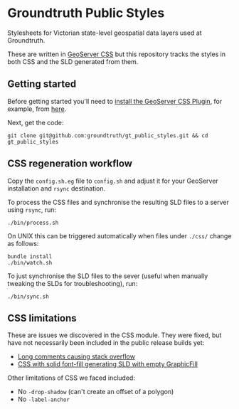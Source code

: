 # Groundtruth Public Styles

Stylesheets for Victorian state-level geospatial data layers used at Groundtruth.

These are written in [GeoServer CSS](http://docs.geoserver.org/latest/en/user/community/css/index.html)
but this repository tracks the styles in both CSS and the SLD generated from them.

## Getting started

Before getting started you'll need to
[install the GeoServer CSS Plugin](http://docs.geoserver.org/latest/en/user/community/css/install.html),
for example, from [here](http://gridlock.opengeo.org/geoserver/master/community-latest/).

Next, get the code:

    git clone git@github.com:groundtruth/gt_public_styles.git && cd gt_public_styles

## CSS regeneration workflow

Copy the `config.sh.eg` file to `config.sh` and adjust it for your GeoServer installation
and `rsync` destination.

To process the CSS files and synchronise the resulting SLD files to a server using `rsync`,
run:

    ./bin/process.sh

On UNIX this can be triggered automatically when files under `./css/` change as follows:

    bundle install
    ./bin/watch.sh

To just synchronise the SLD files to the sever (useful when manually tweaking the SLDs
for troubleshooting), run:

    ./bin/sync.sh

## CSS limitations

These are issues we discovered in the CSS module. They were fixed, but have not necessarily
been included in the public release builds yet:

* [Long comments causing stack overflow](https://github.com/dwins/geoscript.scala/issues/27)
* [CSS with solid font-fill generating SLD with empty GraphicFill](https://github.com/dwins/geoscript.scala/issues/25)

Other limitations of CSS we faced included:

* No `-drop-shadow` (can't create an offset of a polygon)
* No `-label-anchor`

